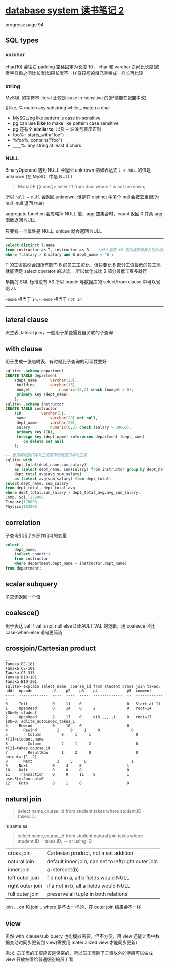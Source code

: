 # [database system 读书笔记 2](/2021/12/database_system_concept_2.md)

progress: page 94

## SQL types

### varchar
char(10) 会往右 padding 空格固定为长度 10，
char 和 varchar 之间比长度(或者字符串之间比长度)如果长度不一样将较短的填充空格成一样长再比较

### string
MySQL 的字符串 literal 比较是 case in-sensitive 的(好像能在配置中改)

§ like, % match any substring while _ match a char

- MySQL/pg like pattern is case in-sensitive
- pg can use **ilike** to make like pattern case sensitive
- pg 还有个 **similar to**, 以及 ~ 波浪号表示正则
- foo% : starts_with("foo")
- %foo%: contains("foo")
- ____%: any string at least 4 chars

### NULL

BinaryOperand 遇到 NULL 会返回 unknown 例如表达式 `1 < NULL` 的值是 unknown (在 MySQL 中是 NULL)

> MariaDB [(none)]> select 1 from dual where 1 is not unknown;

所以 `null = null` 会返回 unknown, 但是在 distinct 中多个 null 会被去重(因为 null=null 返回 true)

aggregate function 会忽略掉 NULL 值，agg 空集合时，count 返回 0 其余 agg 函数返回 NULL

只要有一个属性是 NULL, unique 就会返回 NULL

---

```sql
select distinct T.name
from instructor as T, instructor as B -- 为什么需要 AS 因为需要自我关联的场合就只能用 AS
where T.salary > B.salary and B.dept_name = 'B';
```

T 的工资虽然会跟所有部门 B 的员工工资比，但只要比 B 部分工资最低的员工高就能满足 select operator 的过滤，
所以优化成比 B 部分最低工资多就行

早期的 SQL 标准没有 AS 所以 oracle 等数据库的 select/from clause 中可以省略 as

`=Some` 相当于 `in`, `<>Some` 相当于 `not in`

---

## lateral clause
派生表, lateral join，一般用于某些需要自关联的子查询

## with clause
用于生成一张临时表，有时候比子查询的可读性要好

```sql
sqlite> .schema department
CREATE TABLE department
	(dept_name		varchar(20), 
	 building		varchar(15), 
	 budget		        numeric(12,2) check (budget > 0),
	 primary key (dept_name)
	);
sqlite> .schema instructor
CREATE TABLE instructor
	(ID			varchar(5), 
	 name			varchar(20) not null, 
	 dept_name		varchar(20), 
	 salary			numeric(8,2) check (salary > 29000),
	 primary key (ID),
	 foreign key (dept_name) references department (dept_name)
		on delete set null
	);

-- 查询哪些部门平均工资高于所有部门平均工资
sqlite> with
    dept_total(dept_name,sum_salary)
    as (select dept_name, sum(salary) from instructor group by dept_name),
    dept_total_avg(avg_sum_salary)
    as (select avg(sum_salary) from dept_total)
select dept_name, sum_salary
from dept_total, dept_total_avg
where dept_total.sum_salary > dept_total_avg.avg_sum_salary;
Comp. Sci.|232000
Finance|170000
Physics|182000
```

## correlation
子查询引用了外部作用域的变量

```sql
select
    dept_name,
    (select count(*)
	from instructor
	where department.dept_name = instructor.dept_name)
from department;
```

## scalar subquery
子查询返回一个值

## coalesce()
用于表达 val if val is not null else DEFAULT_VAL 的逻辑，用 coalesce 会比 case-when-else 语句更简洁

## crossjoin/Cartesian product

```
...
Tanaka|EE-181
Tanaka|CS-101
Tanaka|CS-315
Tanaka|BIO-101
Tanaka|BIO-301
sqlite> explain select name, course_id from student cross join takes;
addr  opcode         p1    p2    p3    p4             p5  comment      
----  -------------  ----  ----  ----  -------------  --  -------------
0     Init           0     11    0                    0   Start at 11
1     OpenRead       0     14    0     2              0   root=14 iDb=0; student
2     OpenRead       2     17    0     k(6,,,,,,)     0   root=17 iDb=0; sqlite_autoindex_takes_1
3     Rewind         0     10    0                    0   
4       Rewind         2     9     1     0              0   
5         Column         0     1     1                    0   r[1]=student.name
6         Column         2     1     2                    0   r[2]=takes.course_id
7         ResultRow      1     2     0                    0   output=r[1..2]
8       Next           2     5     0                    1   
9     Next           0     4     0                    1   
10    Halt           0     0     0                    0   
11    Transaction    0     0     11    0              1   usesStmtJournal=0
12    Goto           0     1     0                    0   
```

## natural join

> select name,course_id from student,takes where student.ID = takes.ID;

is same as

> select name,course_id from student natural join takes where student.ID = takes.ID; -- or using ID

|||
|---|---|
|cross join|Cartesian product, not a set addition|
|natural join|default inner join, can set to left/right outer join|
|inner join|a.intersect(b)|
|left outer join| f b not in a, all b fields would NULL|
|right outer join|if a not in b, all a fields would NULL|
|full outer join|preserve all tuple in both relations|

join ... on 和 join .. where 是不太一样的，在 outer join 结果会不一样

## view

虽然 with_clause/sub_query 也能模拟需要，但不方便，用 view 还能让表中数据变动时同步更新到 view(需要用 materialized view 才能同步更新)

需求: 员工表的工资应该是保密的，所以员工表除了工资以外的字段可以做成 view 开放权限给普通级别的员工看


